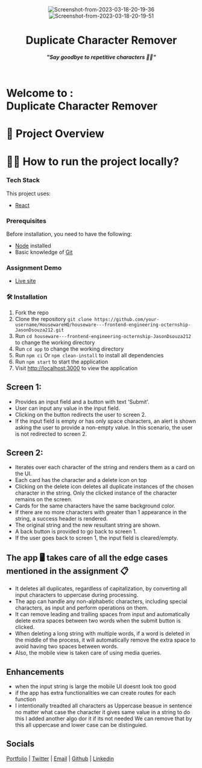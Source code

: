 <div id="header" align="center">
  <img src="https://i.ibb.co/r2yR6QM/Screenshot-from-2023-03-18-20-19-36.png" alt="Screenshot-from-2023-03-18-20-19-36" border="0"><br>
  <img src="https://i.ibb.co/cD0p4VZ/Screenshot-from-2023-03-18-20-19-51.png" alt="Screenshot-from-2023-03-18-20-19-51" border="0">
    <h1> Duplicate Character Remover </h1>
    <p><strong><em>"Say goodbye to repetitive characters 👋👋"</em></strong></p>
    <!-- to change tagline if necessary -->
    </div> <br>

# Welcome to :<br> Duplicate Character Remover

# 🎥 Project Overview

# 🏃‍♂️ How to run the project locally?

### Tech Stack

This project uses:

- [React](https://reactjs.org/)

### Prerequisites

Before installation, you need to have the following:

- [Node](https://nodejs.org) installed
- Basic knowledge of [Git](https://git-scm.com/)

### Assignment  Demo 
- [Live site](https://housewarehq.vercel.app/)

### 🛠️ Installation

1. Fork the repo
2. Clone the repository `git clone https://github.com/your-username/HousewareHQ/houseware---frontend-engineering-octernship-JasonDsouza212.git`
3. Run `cd houseware---frontend-engineering-octernship-JasonDsouza212` to change the working directory
4. Run `cd app` to change the working directory
4. Run `npm ci` Or `npm clean-install` to install all dependencies
5. Run `npm start` to start the application
6. Visit [http://localhost:3000](http://localhost:3000) to view the application


## Screen 1:
+ Provides an input field and a button with text 'Submit'.
+ User can input any value in the input field.
+ Clicking on the button redirects the user to screen 2.
+ If the input field is empty or has only space characters, an alert is shown asking the user to provide a non-empty value. In this scenario, the user is not redirected to screen 2.

## Screen 2:
+ Iterates over each character of the string and renders them as a card on the UI.
+ Each card has the character and a delete icon on top
+ Clicking on the delete icon deletes all duplicate instances of the chosen character in the string. Only the clicked instance of the character remains on the screen.
+ Cards for the same characters have the same background color.
+ If there are no more characters with greater than 1 appearance in the string, a success header is rendered.
+ The original string and the new resultant string are shown.
+ A back button is provided to go back to screen 1.
+ If the user goes back to screen 1, the input field is cleared/empty.

## The app 🖥️ takes care of all the edge cases mentioned in the assignment 📋
+ It deletes all duplicates, regardless of capitalization, by converting all input characters to uppercase during processing.
+ The app can handle any non-alphabetic characters, including special characters, as input and perform operations on them.
+ It can remove leading and trailing spaces from input and automatically delete extra spaces between two words when the submit button is clicked.
+ When deleting a long string with multiple words, if a word is deleted in the middle of the process, it will automatically remove the extra space to avoid having two spaces between words.
+ Also, the mobile view is taken care of using media queries.

## Enhancements
+ when the input string is large the mobile UI doesnt look too good 
+ if the app has extra functionalities we can create routes for each function
+ I intentionally treadted all characters as Uppercase beasue in sentence no matter what case the character it gives same value in a string to do this I added another algo dor it if its not needed We can remove that by this all uppercase and lower case can be distinguied.

## Socials
[Portfolio](https://jasondsouza212.github.io/My-Portfolio/) |
[Twitter](https://twitter.com/_Jason_Dsouza) |
[Email](mailto:jasondsouza212@gmail.com) |
[Github](https://github.com/JasonDsouza212) |
[Linkedin](https://www.linkedin.com/in/jason-dsouza-130b421ba/) 






